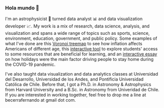 ### Hola mundo 👋

I'm an astrophysicist 🌌 turned data analyst 📊 and data visualization developer 📈. My work is a mix of research, data science, analysis, and visualization and spans a wide range of topics such as sports, science, environment, education, government, and public policy. Some examples of what I've done are this [Voronoi treemap](https://usafacts.org/projects/cpi/inflation-parts) to see how inflation affects Americans of different age, this [interactive tool](https://apps.urban.org/features/education-equity-tool/) to explore students' access to some resources that are beneficial for learning, and an [interactive essay](https://www.fernandobecerra.com/covid-mobility/) on how holidays were the main factor driving people to stay home during the COVID-19 pandemic.

I've also taught data visualization and data analytics classes at Universidad del Desarrollo, Universidad de los Andes, and Pontificia Universidad Católica de Chile. Before that, I got a Ph.D. in Astronomy & Astrophysics from Harvard University and a B.Sc. in Astronomy from Univeridad de Chile. If you are interested in working together, feel free to drop me a line at becerrafernando at gmail dot com.
